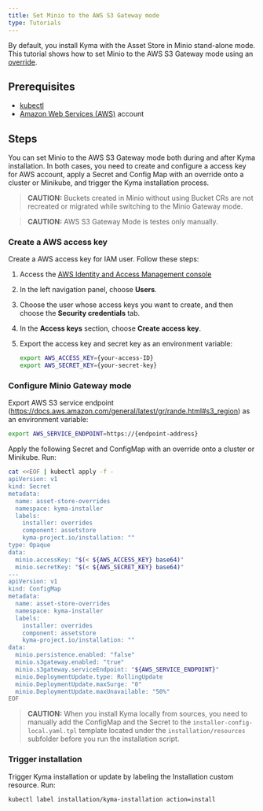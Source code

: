 ```yaml
---
title: Set Minio to the AWS S3 Gateway mode
type: Tutorials
---
```


By default, you install Kyma with the Asset Store in Minio stand-alone mode. This tutorial shows how to set Minio to the AWS S3 Gateway mode using an [override](/root/kyma/#configuration-helm-overrides-for-kyma-installation).

## Prerequisites

- [kubectl](https://kubernetes.io/docs/tasks/tools/install-kubectl/)
- [Amazon Web Services (AWS)](https://aws.amazon.com) account

## Steps

You can set Minio to the AWS S3 Gateway mode both during and after Kyma installation. In both cases, you need to create and configure a access key for AWS account, apply a Secret and Config Map with an override onto a cluster or Minikube, and trigger the Kyma installation process. 

>**CAUTION:** Buckets created in Minio without using Bucket CRs are not recreated or migrated while switching to the Minio Gateway mode.

>**CAUTION:** AWS S3 Gateway Mode is testes only manually.

### Create a AWS access key

Create a AWS access key for IAM user. Follow these steps:

1. Access the [AWS Identity and Access Management console](https://console.aws.amazon.com/iam/)
2. In the left navigation panel, choose **Users**.
3. Choose the user whose access keys you want to create, and then choose the **Security credentials** tab.
4. In the **Access keys** section, choose **Create access key**.
5. Export the access key and secret key as an environment variable:

    ```bash
    export AWS_ACCESS_KEY={your-access-ID}
    export AWS_SECRET_KEY={your-secret-key}
    ```

### Configure Minio Gateway mode

Export AWS S3 service endpoint (https://docs.aws.amazon.com/general/latest/gr/rande.html#s3_region) as an environment variable:

```bash
export AWS_SERVICE_ENDPOINT=https://{endpoint-address}
```

Apply the following Secret and ConfigMap with an override onto a cluster or Minikube. Run:

```bash
cat <<EOF | kubectl apply -f -
apiVersion: v1
kind: Secret
metadata:
  name: asset-store-overrides
  namespace: kyma-installer
  labels:
    installer: overrides
    component: assetstore
    kyma-project.io/installation: ""
type: Opaque
data:
  minio.accessKey: "$(< ${AWS_ACCESS_KEY} base64)"
  minio.secretKey: "$(< ${AWS_SECRET_KEY} base64)"
---
apiVersion: v1
kind: ConfigMap
metadata:
  name: asset-store-overrides
  namespace: kyma-installer
  labels:
    installer: overrides
    component: assetstore
    kyma-project.io/installation: ""
data:
  minio.persistence.enabled: "false"
  minio.s3gateway.enabled: "true"
  minio.s3gateway.serviceEndpoint: "${AWS_SERVICE_ENDPOINT}"
  minio.DeploymentUpdate.type: RollingUpdate
  minio.DeploymentUpdate.maxSurge: "0"
  minio.DeploymentUpdate.maxUnavailable: "50%"
EOF
```
>**CAUTION:** When you install Kyma locally from sources, you need to manually add the ConfigMap and the Secret to the `installer-config-local.yaml.tpl` template located under the `installation/resources` subfolder before you run the installation script.

### Trigger installation

Trigger Kyma installation or update by labeling the Installation custom resource. Run:

```bash
kubectl label installation/kyma-installation action=install
```
